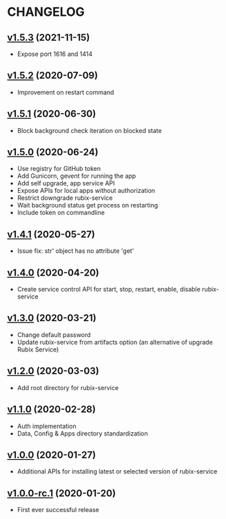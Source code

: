 # CHANGELOG

## [v1.5.3](https://github.com/NubeIO/rubix-bios/tree/v1.5.3) (2021-11-15)
- Expose port 1616 and 1414

## [v1.5.2](https://github.com/NubeIO/rubix-bios/tree/v1.5.2) (2020-07-09)
- Improvement on restart command

## [v1.5.1](https://github.com/NubeIO/rubix-bios/tree/v1.5.1) (2020-06-30)
- Block background check iteration on blocked state

## [v1.5.0](https://github.com/NubeIO/rubix-bios/tree/v1.5.0) (2020-06-24)
- Use registry for GitHub token
- Add Gunicorn, gevent for running the app
- Add self upgrade, app service API
- Expose APIs for local apps without authorization
- Restrict downgrade rubix-service
- Wait background status get process on restarting
- Include token on commandline

## [v1.4.1](https://github.com/NubeIO/rubix-bios/tree/v1.4.1) (2020-05-27)
- Issue fix: str' object has no attribute 'get'

## [v1.4.0](https://github.com/NubeIO/rubix-bios/tree/v1.4.0) (2020-04-20)
- Create service control API for start, stop, restart, enable, disable rubix-service

## [v1.3.0](https://github.com/NubeIO/rubix-bios/tree/v1.3.0) (2020-03-21)
- Change default password
- Update rubix-service from artifacts option (an alternative of upgrade Rubix Service)

## [v1.2.0](https://github.com/NubeIO/rubix-bios/tree/v1.2.0) (2020-03-03)
- Add root directory for rubix-service

## [v1.1.0](https://github.com/NubeIO/rubix-bios/tree/v1.1.0) (2020-02-28)
- Auth implementation
- Data, Config & Apps directory standardization

## [v1.0.0](https://github.com/NubeIO/rubix-bios/tree/v1.0.0) (2020-01-27)
- Additional APIs for installing latest or selected version of rubix-service

## [v1.0.0-rc.1](https://github.com/NubeIO/rubix-bios/tree/v1.2.0-rc.1) (2020-01-20)
- First ever successful release
